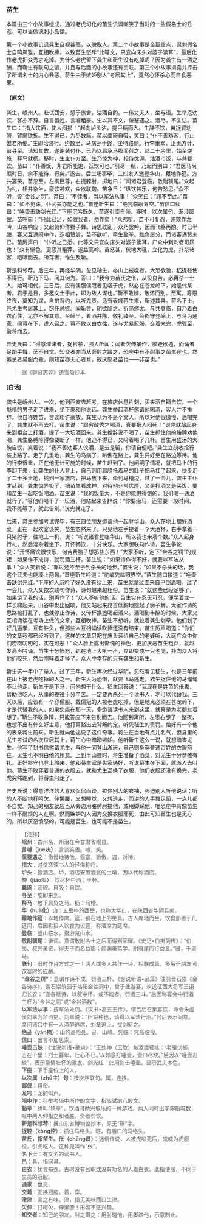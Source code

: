 <script type="text/javascript">
    var head = document.getElementsByTagName('head')[0];
    cssURL = '/public/liao.css';
    linkTag = document.createElement('link');
    linkTag.href = cssURL;
    linkTag.setAttribute('type','text/css');
    linkTag.setAttribute('rel','stylesheet');
    head.appendChild(linkTag);
</script>
### 苗生

本篇由三个小故事组成，通过老虎幻化的苗生讥讽嘲笑了当时的一些假名士的丑态，可以当做讽刺小品读。

第一个小故事讥讽龚生自视甚高，以貌取人。第二个小故事是全篇重点，讽刺假名士自鸣风雅，互相吹捧，以致苗生怒斥“此等文，只宜向床头对婆子读耳”，最后化作老虎把众秀才吃掉。为什么老虎留下龚生和靳生没有吃掉呢？因为龚生有一酒之酬，而靳生有联句之谊，并且与后面的小故事还有关联。第三个小故事揭露并抨击了所谓名士的内心丑恶。蒋生由于嫉妒别人“考居其上”，竟然心怀杀心而自食恶果。

#### 【原文】
<section>
龚生，岷州人。赴试西安，憩于旅舍，沽酒自酌。一伟丈夫人，坐与语。生举厄劝饮，客亦不辞。自言苗姓，言噱粗豪。生以其不文，偃蹇遇之。酒尽，不复沽。苗生曰：“措大饮酒，使人闷损！”起向垆头沽，提巨瓻而入。生辞不饮，苗捉臂劝酹，臂痛欲折。生不得已，为尽数觞。苗以羹碗自吸，笑曰：“仆不善劝客，行止惟君所便。”生即治装行。约数里，马病卧于途，坐待路侧。行李重累，正无方计，苗寻至。诘知其故，遂谢装付仆，已乃以肩承马腹而荷之，趋二十余里，始至逆旅，释马就枥。移时，生主仆方至。生乃惊为神，相侍优渥，沽酒市饭，与共餐饮。苗曰：“仆善饭，非君所能饱，饫饮可也。”引尽一瓻，乃起而别曰：“君医马尚须时日，余不能待，行矣。”遂去。后生场事毕，三四友人邀登华山，藉地作筵。方共宴笑，苗忽至，左携巨尊，右提豚肘，掷地曰：“闻诸君登临，敬附骥尾。”众起为礼，相并杂坐，豪饮甚欢，众欲联句。苗争日：“纵饮甚乐，何苦愁思。”众不听，设“金谷之罚”。苗曰：“不佳者，当以军法从事！”众笑曰：“罪不至此。”苗曰：“如不见诛，仆武夫亦能之也。”首座靳生曰：“绝凭临眼界空。”苗信口续曰：“唾壶击缺剑光红。”下座沉吟既久，苗遂引壶自倾。移时，以次属句，渐涉鄙俚。苗呼曰：“只此已足，如赦我者，勿作矣！”众弗听。苗不可复忍，遽效作龙吟，山谷响应；又起俯仰作狮子舞。诗思耽乱，众乃罢吟，因而飞觞再酌。时已半酣，客又互诵闹中作，迭相赞赏。苗不欲听，牵生豁拳。胜负屡分，而诸客诵赞未已。苗厉声曰：“仆听之已悉。此等文只宜向床头对婆子读耳，广众中刺刺者可厌也！”众有惭色，更恶其粗莽，遂益高吟。苗怒甚，伏地大吼，立化为虎，扑杀诸客，咆哮而去。所存者，惟生及靳。

靳是科领荐。后三年，再经华阴，忽见釉生，亦山上被噬者。大恐欲驰，嵇捉鞚使不得行。靳乃下马，问其何为。答曰：“我今为苗氏之伥，从役良苦。必再杀一士人，始可相代。三日后，应有儒服儒冠者见噬于虎，然必在苍龙岭下，始是代某者。君于是日，多邀文士于此，即为故人谋也。”靳不敢辨，敬诺而别。至寓，筹恩终夜，莫知为谋，自拚背约，以听鬼责。适有表戚蒋生来，靳述其异。蒋名下士，邑尤生考居其上，窃怀忌嫉。闻靳言，阴欲陷之。折简邀尤，与共登临，自乃着白衣而住，尤亦不解其意。至岭半，肴酒并陈，敬礼臻至。会郡守登岭上，与蒋为通家，闻蒋在下，遣人召之。蒋不敢以白衣往，遂与尤易冠服。交着未完，虎骤至，衔蒋而去。

异史氏曰：“得意津津者，捉衿袖，强人听闻；闻者欠伸屡作，欲睡欲遁，而诵者足蹈手舞，茫不自觉。知交者亦当从旁肘之蹑之，恐座中有不耐事之苗生在也。然嫉忌者易服而毙，则知苗亦无心者耳，故厌怒者苗也——非苗也。”

</section>

> 据《聊斋志异》铸雪斋抄本

#### [白话]
<aside>

龚生是岷州人。一次，他到西安去赶考，在旅店休息片刻，买来酒自斟自饮。一个魁梧的男子走了进来，坐下来和他说话。龚生举起酒杯邀请他喝酒，客人并不推辞。他自称姓苗，言谈粗犷豪放。龚生认为不是个文人，所以对他很傲慢，酒喝完了，龚生就不再去打。苗生说：“跟穷酸秀才喝酒，真要把人闷死！”说完就站起身来到柜台上打酒，提了一大坛酒回来。龚生推辞说不喝了，苗生抓住他的胳膊劝他喝，龚生胳膊疼得像要断了一样。他迫不得已，又陪着喝了几杯。苗生用盛汤的大碗自饮，笑着说：“我不善劝客人饮酒，是去是留，你请自便吧。”龚生立刻收拾行装上路了。走了几里地，龚生的马病了，趴倒在路上，龚生只好坐在路边等待。他的行李很重，正在他无计可施的时候，苗生赶到了。他问明了情况，就把马上的行李卸下来，让龚生的仆人背上，自己则用肩膀托着马的肚子把马扛了起来，快步走了二十多里地，找到一家旅店，把马放下来，牵到马槽边。过了一会儿，龚生主仆才赶到。龚生惊异极了，把苗生看成神，对待他非常优厚，又是打酒又是买饭，要和苗生一起吃饭喝酒。苗生说：“我的饭量大，不是你能供得饱的，我们喝一通酒就行了。”等他们喝干了一坛酒，他站起来告辞说：“你要治马，还需要一段时间，我不能等了，就此告别。”说完就走了。

后来，龚生参加考试完毕，有三四位朋友邀请他一起登华山，众人在地上摆好酒菜，正在一起欢宴谈笑，苗生忽然来了。只见他左手提着一个大酒杯，右手拿着一只猪肘子，往地上一扔，说：“听说诸君登临华山，所以我也来凑个数。”众人起身行礼，然后混杂着坐下，开怀畅饮，十分快乐。大家想联句作诗，苗生争论说：“开怀痛饮很快乐，何苦费脑子想那些东西！”大家不听，定下“金谷之罚”的规矩：如果作不成诗，就罚酒三杯。苗生说：“如果诗作得不好，就要以军法从事！”众人笑着说：“罪过还不至于到杀头的地步。”苗生说：“如果不杀头的话，我这个武夫也能凑上两句。”首座靳生吟道：“绝巘凭临眼界空。”苗生随口接道：“唾壶击缺剑光红。”下座的人沉吟了好久没有续上来，苗生就拿过壶来自己倒酒喝。过了一会儿，众人又依次联句作诗，诗句越来越粗俗。苗生说：“就这些已经足够了，如果饶了我的话，别再作了！”众人不听他的话。苗生实在忍无可忍，便学着龙一样长啸起来，山谷中发出回响，他又站起来昂首低胸地跳起了狮子舞。大家作诗的思路被打乱了，也就停止作诗，又传杯换盏喝起酒来。酒喝到半醉的时候，大家又互相诵读在考场上做的文章，互相吹捧。苗生不想听，就拉着龚生划拳。他们划了好几遍拳，互有胜负，但那些人互相诵读吹捧还没有结束。苗生厉声喝道：“你们的文章我都已经听到了，这样的文章只配在床头读给自己的老婆听，大庭广众中你们唠唠叨叨的，实在可恶！”众人脸上露出惭愧的神色，更加厌恶苗生粗莽，就越发高声吟诵。苗生十分愤怒，趴在地上大吼一声，立即变成一只老虎，扑向众人将他们咬死，然后咆哮着走掉了。众人中幸存的只有龚生和靳生。

靳生这一年中了举人。过了三年，靳生再次经过华阴，忽然看见嵇生，也是三年前在山上被老虎吃掉的人之一。靳生大为恐惧，就要飞马逃走，嵇生捉住他的马缰绳不让他走。靳生于是下马，问他想干什么。嵇生回答说：“我现在是姓苗的伥鬼，帮助他吃人，从事的差役十分辛苦。一定要再杀死一个读书人，才可以代替我。三天以后，应该有一个穿儒服、戴儒冠的人被老虎吃掉，但是地点必须在苍龙岭下，才是代替我的人。如果您能在那一天，多邀请读书人来到这里，就算是为老朋友着想了。”靳生不敢争辩，只能答应下来告别而去。他回到寓所，左思右想了一整夜，也想不出有什么好主意，他打算豁出去背叛约定，听凭嵇生的责罚。恰好有一个他的表亲蒋生前来，靳生就向他述说了这件奇事。蒋生在当地有点儿名气，但县里的尤生考试的名次位居其上，蒋生心中暗暗嫉妒。他听靳生这么一说，就想暗害尤生。他写了封书信邀请尤生，与他一同登山游玩，自己则身穿普通百姓的衣服前往，尤生也不明白他的用意。上到半山腰时，蒋生准备了酒菜，对尤生十分恭敬有礼。正好郡守也登上岭来，他和蒋生家是世家通好，听说蒋生在下面，就派人去叫他。蒋生不敢穿着普通的衣服去，就和尤生互换了衣服，他们衣服还没有换完，老虎突然跑到，将蒋生叼走了。

异史氏说：得意洋洋的人喜欢侃侃而谈，拉住别人的衣袖，强迫别人听他说话；听的人不断地打呵欠、伸懒腰，又想睡觉，又想逃走，而讲的人手舞足蹈，一点儿都不自觉。知己的朋友就应当从旁边用胳膊肘撞他，或用脚踩他，唯恐座中有像苗生一样不耐烦的人在啊。然而嫉妒的人因为交换衣服而死，由此可知苗生也是无心的。所以厌恶愤怒的，可能是苗生，也可能不是苗生。

</aside>

> 【注释】  
<b>岷州</b>：古州名，州治在今甘肃省岷县。  
<b>言噱（jué决）</b>：言谈笑语。噱，笑。  
<b>偃蹇遇之</b>：傲慢地待他。偃塞，骄傲。遇，对待。  
<b>措大</b>：对贫寒读书人的轻侮称呼。  
<b>垆头</b>：指酒店。垆，酒店安置酒瓮的土墩，因以代称酒店。  
<b>酹（jiào叫）</b>：饮尽杯中酒；干杯。  
<b>羹碗</b>：汤碗。自吸：自饮。  
<b>寻至</b>：旋即来到。  
<b>释马</b>：放下肩负之马。枥：马槽。  
<b>华（huà化）山</b>：五岳中的西岳，也称太华山，在陕西省华阴县南。  
<b>藉地作筵</b>：以地作席。筵，铺在地上的坐具。古人席地而坐，饮食部置于几筵间，后因称招人饮食为设筵，称酒席为筵席。  
<b>登临</b>：登山临水，指游览山水。  
<b>敬附骥尾</b>：谦词。意谓敬附名士之后而得到荣耀。《史记•伯夷列传》：“伯夷、叔齐虽贤，得夫子而名益彰；颜渊虽笃学，附骥尾而行益显。”骥，千里马。  
<b>联句</b>：旧时作诗方式之一！两人或多人共作一诗，相联成篇。多用于朋友间饮宴时的应酬。  
<b>“金谷之罚”</b>：意谓作诗不成，罚酒三杯。《世说新语•品藻》注引晋石崇《金谷诗序》，谓石崇筑园于洛阳金谷涧中，曾于此游宴，欢送征西大将军王诩归长安；“遂各赋诗，以叙中怀。或不能者，罚酒三斗。”后因称宴会中罚酒三杯为“金谷之罚”或“金谷酒数”。  
<b>以军法从事</b>：按军法处罚。《汉书•高五王传》，谓吕后召集宴饮，命令朱虚侯刘章为监酒吏。刘章说：“臣将种也，请得以军法行酒。”吕后表示同意。席间诸吕中有一人酒醉逃席，刘章追上，拔剑斩之。  
<b>绝곮（yǎn掩）</b>：山的高险处。곮，山峰。凭临：凭高临视。  
<b>信口</b>：出言不加思索。  
<b>唾壶击缺</b>：《世说新语•豪爽》：“王处仲（王敦）每酒后辄咏：‘老骥伏枥，志在千里：烈士暮年，壮心不已。’以如意打唾壶，壶口尽缺。”后因以“唾壶击缺”，表示豪情壮怀的激发。剑光红：此用剑击唾壶，显示武夫本色。  
<b>下座</b>：下手座位上的人。  
<b>以次属（zhǔ主）句</b>：按次序联句。属，连接。  
<b>鄙俚</b>：粗俗。  
<b>龙吟</b>：龙的叫声。  
<b>闱中作</b>：科举考场中所作的文字，指应试的八股文。  
<b>豁拳</b>：也叫“猜拳”，饮酒时助兴取乐的一种游戏。两人同时出拳伸指喊数，喊中两人伸指之和者胜，负者罚饮。  
<b>靳是科领荐</b>：据山东省博物馆抄本，原无“靳”字。  
<b>捉鞚（kòng控）</b>：抓住马络头。鞚，有嚼口的马络头。  
<b>苗氏，指苗生。伥（chāng昌）</b>：迷信传说，人被虎啮死后，鬼魂为虎服役，引虎吃人。这种鬼叫作“伥”。  
<b>名下士</b>：有文名的读书人。  
<b>邑</b>：县，指同县。  
<b>白衣</b>：犹言布衣。古时没有官职或没有功名的人着白衣。此指便服，不同于生员的冠服。  
<b>通家</b>：世交。  
<b>交着</b>：互换冠服。着，穿。  
<b>津津</b>：言之有味。津，指见美味而口生津。  
<b>欠伸</b>：打呵欠，伸懒腰！形容不感兴趣。  
<b>知交者</b>：知己的朋友。肘之蹑之：用肘碰他，用脚踏他，示意制止。  
